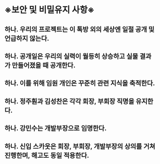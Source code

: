 # ※보안 및 비밀유지 사항※
## 하나. 우리의 프로젝트는 이 톡방 외의 세상엔 일절 공개 및 언급하지 않는다.
## 하나. 공개일은 우리의 실력이 월등히 상승하고 실물 결과가 만들어졌을 때 공개한다.
## 하나. 이를 위해 임원 개인은 꾸준히 관련 지식을 축적한다.
## 하나. 정주훤과 김성찬은 각각 회장, 부회장 직명을 유지한다.
## 하나. 강민수는 개발부장으로 임명한다.
## 하나. 신입 스카웃은 회장, 부회장, 개발부장의 상의를 거쳐 진행한며, 해고도 동일 적용한다.